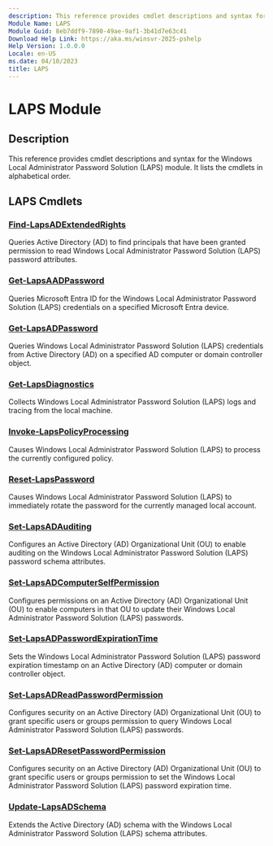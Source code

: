```yaml
---
description: This reference provides cmdlet descriptions and syntax for the Windows Local Administrator Password Solution (LAPS) module.
Module Name: LAPS
Module Guid: 8eb7ddf9-7890-49ae-9af1-3b41d7e63c41
Download Help Link: https://aka.ms/winsvr-2025-pshelp
Help Version: 1.0.0.0
Locale: en-US
ms.date: 04/10/2023
title: LAPS
---
```


# LAPS Module

## Description

This reference provides cmdlet descriptions and syntax for the Windows Local Administrator Password
Solution (LAPS) module. It lists the cmdlets in alphabetical order.

## LAPS Cmdlets

### [Find-LapsADExtendedRights](Find-LapsADExtendedRights.md)

Queries Active Directory (AD) to find principals that have been granted permission to read Windows
Local Administrator Password Solution (LAPS) password attributes.

### [Get-LapsAADPassword](Get-LapsAADPassword.md)

Queries Microsoft Entra ID for the Windows Local Administrator Password Solution (LAPS)
credentials on a specified Microsoft Entra device.

### [Get-LapsADPassword](Get-LapsADPassword.md)

Queries Windows Local Administrator Password Solution (LAPS) credentials from Active Directory (AD)
on a specified AD computer or domain controller object.

### [Get-LapsDiagnostics](Get-LapsDiagnostics.md)

Collects Windows Local Administrator Password Solution (LAPS) logs and tracing from the local
machine.

### [Invoke-LapsPolicyProcessing](Invoke-LapsPolicyProcessing.md)

Causes Windows Local Administrator Password Solution (LAPS) to process the currently configured
policy.

### [Reset-LapsPassword](Reset-LapsPassword.md)

Causes Windows Local Administrator Password Solution (LAPS) to immediately rotate the password for
the currently managed local account.

### [Set-LapsADAuditing](Set-LapsADAuditing.md)

Configures an Active Directory (AD) Organizational Unit (OU) to enable auditing on the Windows Local
Administrator Password Solution (LAPS) password schema attributes.

### [Set-LapsADComputerSelfPermission](Set-LapsADComputerSelfPermission.md)

Configures permissions on an Active Directory (AD) Organizational Unit (OU) to enable computers in
that OU to update their Windows Local Administrator Password Solution (LAPS) passwords.

### [Set-LapsADPasswordExpirationTime](Set-LapsADPasswordExpirationTime.md)

Sets the Windows Local Administrator Password Solution (LAPS) password expiration timestamp on an
Active Directory (AD) computer or domain controller object.

### [Set-LapsADReadPasswordPermission](Set-LapsADReadPasswordPermission.md)

Configures security on an Active Directory (AD) Organizational Unit (OU) to grant specific users or
groups permission to query Windows Local Administrator Password Solution (LAPS) passwords.

### [Set-LapsADResetPasswordPermission](Set-LapsADResetPasswordPermission.md)

Configures security on an Active Directory (AD) Organizational Unit (OU) to grant specific users or
groups permission to set the Windows Local Administrator Password Solution (LAPS) password
expiration time.

### [Update-LapsADSchema](Update-LapsADSchema.md)

Extends the Active Directory (AD) schema with the Windows Local Administrator Password Solution
(LAPS) schema attributes.
